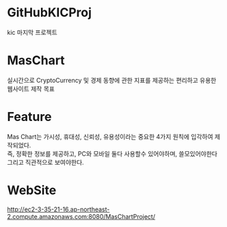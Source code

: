 # GitHubKICProj
kic 마지막 프로젝트
  
# MasChart 
실시간으로 CryptoCurrency 및 경제 동향에 관한 
지표를 제공하는 편리하고 유용한 웹사이트 제작 목표

# Feature
Mas Chart는 가시성, 휴대성, 신뢰성, 유용성이라는 
중요한 4가지 원칙에 입각하여 제작되었다.
<br>즉, 정확한 정보를 제공하고, PC와 모바일 둘다 사용할수 있어야하며, 쓸모있어야한다 
<br>그리고 직관적으로 보여야한다.



# WebSite
http://ec2-3-35-21-16.ap-northeast-2.compute.amazonaws.com:8080/MasChartProject/
